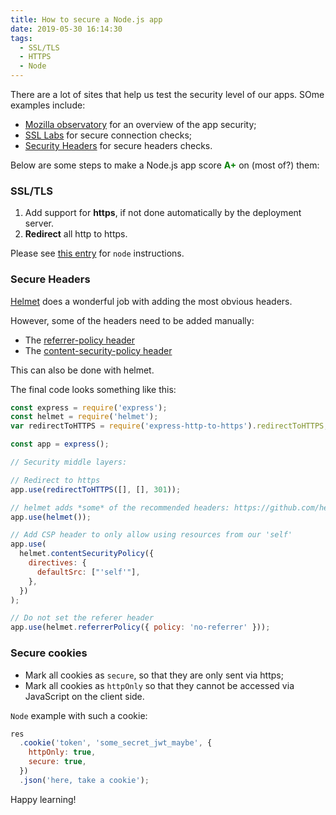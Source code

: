 ```yaml
---
title: How to secure a Node.js app
date: 2019-05-30 16:14:30
tags:
  - SSL/TLS
  - HTTPS
  - Node
---
```


There are a lot of sites that help us test the security level of our apps. SOme examples include:

- [Mozilla observatory](https://observatory.mozilla.org) for an overview of the app security;
- [SSL Labs](https://www.ssllabs.com) for secure connection checks;
- [Security Headers](https://securityheaders.com) for secure headers checks.

Below are some steps to make a Node.js app score <span style="color:green">**A+**</span> on (most of?) them:

### SSL/TLS

1. Add support for **https**, if not done automatically by the deployment server.
2. **Redirect** all http to https.

Please see [this entry](https://i-bar.github.io/2019/05/14/http-how-to/) for `node` instructions.

### Secure Headers

[Helmet](https://helmetjs.github.io/docs/) does a wonderful job with adding the most obvious headers.

However, some of the headers need to be added manually:

- The [referrer-policy header](https://infosec.mozilla.org/guidelines/web_security#referrer-policy)
- The [content-security-policy header](https://infosec.mozilla.org/guidelines/web_security#referrer-policy)

This can also be done with helmet.

The final code looks something like this:

```javascript
const express = require('express');
const helmet = require('helmet');
var redirectToHTTPS = require('express-http-to-https').redirectToHTTPS;

const app = express();

// Security middle layers:

// Redirect to https
app.use(redirectToHTTPS([], [], 301));

// helmet adds *some* of the recommended headers: https://github.com/helmetjs/helmet
app.use(helmet());

// Add CSP header to only allow using resources from our 'self'
app.use(
  helmet.contentSecurityPolicy({
    directives: {
      defaultSrc: ["'self'"],
    },
  })
);

// Do not set the referer header
app.use(helmet.referrerPolicy({ policy: 'no-referrer' }));
```

### Secure cookies

- Mark all cookies as `secure`, so that they are only sent via https;
- Mark all cookies as `httpOnly` so that they cannot be accessed via JavaScript on the client side.

`Node` example with such a cookie:

```javascript
res
  .cookie('token', 'some_secret_jwt_maybe', {
    httpOnly: true,
    secure: true,
  })
  .json('here, take a cookie');
```

Happy learning!
